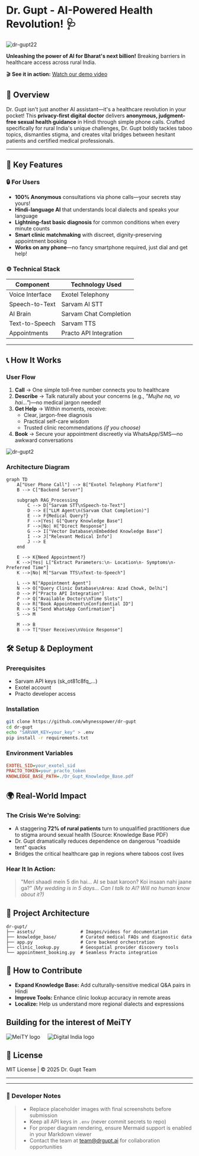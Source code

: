 


# Dr. Gupt - AI-Powered Health Revolution! 🩺

![dr-gupt22](https://github.com/user-attachments/assets/155f399d-fd5b-422e-942c-3df026402b15)

**Unleashing the power of AI for Bharat's next billion!** Breaking barriers in healthcare access across rural India.

🎬 **See it in action:** [Watch our demo video](https://youtu.be/zdJBMn49P6Q)

## 🌟 Overview  
Dr. Gupt isn't just another AI assistant—it's a healthcare revolution in your pocket! This **privacy-first digital doctor** delivers **anonymous, judgment-free sexual health guidance** in Hindi through simple phone calls. Crafted specifically for rural India's unique challenges, Dr. Gupt boldly tackles taboo topics, dismantles stigma, and creates vital bridges between hesitant patients and certified medical professionals.

---

## 🚀 Key Features  

### 🔒 For Users  
- **100% Anonymous** consultations via phone calls—your secrets stay yours!
- **Hindi-language AI** that understands local dialects and speaks your language
- **Lightning-fast basic diagnosis** for common conditions when every minute counts
- **Smart clinic matchmaking** with discreet, dignity-preserving appointment booking
- **Works on any phone**—no fancy smartphone required, just dial and get help!

### ⚙️ Technical Stack  
| Component          | Technology Used          |  
|--------------------|--------------------------|  
| Voice Interface    | Exotel Telephony         |  
| Speech-to-Text     | Sarvam AI STT            |  
| AI Brain           | Sarvam Chat Completion   |  
| Text-to-Speech     | Sarvam TTS               |  
| Appointments       | Practo API Integration   |  

---



## 📞 How It Works  

### User Flow  
1. **Call** → One simple toll-free number connects you to healthcare
2. **Describe** → Talk naturally about your concerns (e.g., _"Mujhe na, vo hai..."_)—no medical jargon needed!
3. **Get Help** → Within moments, receive:
   - Clear, jargon-free diagnosis
   - Practical self-care wisdom
   - Trusted clinic recommendations *(if you choose)*
4. **Book** → Secure your appointment discreetly via WhatsApp/SMS—no awkward conversations

![dr-gupt2](https://github.com/user-attachments/assets/9b973603-eedc-4d81-9ee9-d82f287f9c3c)


### Architecture Diagram
```mermaid
graph TD
    A["User Phone Call"] --> B["Exotel Telephony Platform"]
    B --> C["Backend Server"]

    subgraph RAG_Processing
        C --> D["Sarvam STT\nSpeech-to-Text"]
        D --> E["LLM Agent\n(Sarvam Chat Completion)"]
        E --> F{Medical Query?}
        F -->|Yes| G["Query Knowledge Base"]
        F -->|No| H["Direct Response"]
        G --> I["Vector Database\nEmbedded Knowledge Base"]
        I --> J["Relevant Medical Info"]
        J --> E
    end

    E --> K{Need Appointment?}
    K -->|Yes| L["Extract Parameters:\n- Location\n- Symptoms\n- Preferred Time"]
    K -->|No| M["Sarvam TTS\nText-to-Speech"]

    L --> N["Appointment Agent"]
    N --> O["Query Clinic Database\nArea: Azad Chowk, Delhi"]
    O --> P["Practo API Integration"]
    P --> Q["Available Doctors\nTime Slots"]
    Q --> R["Book Appointment\nConfidential ID"]
    R --> S["Send WhatsApp Confirmation"]
    S --> M

    M --> B
    B --> T["User Receives\nVoice Response"]
```



## 🛠️ Setup & Deployment

### Prerequisites
- Sarvam API keys (sk_ot81c8fq_...)
- Exotel account
- Practo developer access

### Installation
```bash
git clone https://github.com/whynesspower/dr-gupt
cd dr-gupt
echo "SARVAM_KEY=your_key" > .env
pip install -r requirements.txt
```

### Environment Variables
```ini
EXOTEL_SID=your_exotel_sid
PRACTO_TOKEN=your_practo_token
KNOWLEDGE_BASE_PATH=./Dr_Gupt_Knowledge_Base.pdf
```
## 🌍 Real-World Impact

### The Crisis We're Solving:
- A staggering **72% of rural patients** turn to unqualified practitioners due to stigma around sexual health (Source: Knowledge Base PDF)
- Dr. Gupt dramatically reduces dependence on dangerous "roadside tent" quacks
- Bridges the critical healthcare gap in regions where taboos cost lives

### Hear It In Action:
> "Meri shaadi mein 5 din hai... AI se baat karoon? Koi insaan nahi jaane ga?"
> *(My wedding is in 5 days... Can I talk to AI? Will no human know about it?)*

## 📂 Project Architecture
```
dr-gupt/
├── assets/                 # Images/videos for documentation
├── knowledge_base/         # Curated medical FAQs and diagnostic data
├── app.py                  # Core backend orchestration
├── clinic_lookup.py        # Geospatial provider discovery tools
└── appointment_booking.py  # Seamless Practo integration
```


## 🤝 How to Contribute
- **Expand Knowledge Base:** Add culturally-sensitive medical Q&A pairs in Hindi
- **Improve Tools:** Enhance clinic lookup accuracy in remote areas
- **Localize:** Help us understand more regional dialects and expressions

## Building for the interest of MeiTY
<div style="display: flex; align-items: center;">
  <img src="https://github.com/user-attachments/assets/f6aeb6c2-5cdd-4b50-952c-ca3b89870750" alt="MeiTY logo" style="margin-right: 20px;" />
  <img src="https://github.com/user-attachments/assets/15aa42fd-6ab3-4fa3-8467-4e10845b6bc2" alt="Digital India logo" />
</div>


 
## 📜 License
MIT License | © 2025 Dr. Gupt Team

---

---

### 📝 Developer Notes
> - Replace placeholder images with final screenshots before submission
> - Keep all API keys in `.env` (never commit secrets to repo)
> - For proper diagram rendering, ensure Mermaid support is enabled in your Markdown viewer
> - Contact the team at team@drgupt.ai for collaboration opportunities
